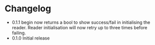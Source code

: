 # Changelog



- 0.1.1 begin now returns a bool to show success/fail in initialising the reader. Reader initialisation will now retry up to three times before failing.
- 0.1.0 Initial release